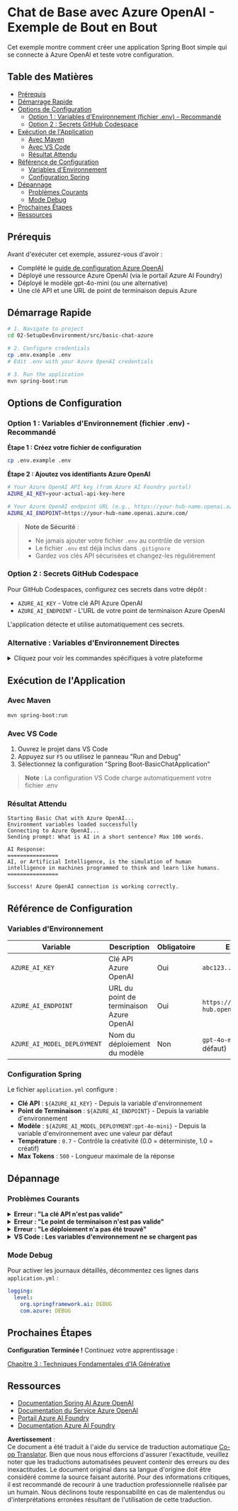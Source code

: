<!--
CO_OP_TRANSLATOR_METADATA:
{
  "original_hash": "2289320a74aeca1eb844cd7d3a7a9e12",
  "translation_date": "2025-07-21T16:26:37+00:00",
  "source_file": "02-SetupDevEnvironment/src/basic-chat-azure/README.md",
  "language_code": "fr"
}
-->
# Chat de Base avec Azure OpenAI - Exemple de Bout en Bout

Cet exemple montre comment créer une application Spring Boot simple qui se connecte à Azure OpenAI et teste votre configuration.

## Table des Matières

- [Prérequis](../../../../../02-SetupDevEnvironment/src/basic-chat-azure)
- [Démarrage Rapide](../../../../../02-SetupDevEnvironment/src/basic-chat-azure)
- [Options de Configuration](../../../../../02-SetupDevEnvironment/src/basic-chat-azure)
  - [Option 1 : Variables d'Environnement (fichier .env) - Recommandé](../../../../../02-SetupDevEnvironment/src/basic-chat-azure)
  - [Option 2 : Secrets GitHub Codespace](../../../../../02-SetupDevEnvironment/src/basic-chat-azure)
- [Exécution de l'Application](../../../../../02-SetupDevEnvironment/src/basic-chat-azure)
  - [Avec Maven](../../../../../02-SetupDevEnvironment/src/basic-chat-azure)
  - [Avec VS Code](../../../../../02-SetupDevEnvironment/src/basic-chat-azure)
  - [Résultat Attendu](../../../../../02-SetupDevEnvironment/src/basic-chat-azure)
- [Référence de Configuration](../../../../../02-SetupDevEnvironment/src/basic-chat-azure)
  - [Variables d'Environnement](../../../../../02-SetupDevEnvironment/src/basic-chat-azure)
  - [Configuration Spring](../../../../../02-SetupDevEnvironment/src/basic-chat-azure)
- [Dépannage](../../../../../02-SetupDevEnvironment/src/basic-chat-azure)
  - [Problèmes Courants](../../../../../02-SetupDevEnvironment/src/basic-chat-azure)
  - [Mode Debug](../../../../../02-SetupDevEnvironment/src/basic-chat-azure)
- [Prochaines Étapes](../../../../../02-SetupDevEnvironment/src/basic-chat-azure)
- [Ressources](../../../../../02-SetupDevEnvironment/src/basic-chat-azure)

## Prérequis

Avant d'exécuter cet exemple, assurez-vous d'avoir :

- Complété le [guide de configuration Azure OpenAI](../../getting-started-azure-openai.md)  
- Déployé une ressource Azure OpenAI (via le portail Azure AI Foundry)  
- Déployé le modèle gpt-4o-mini (ou une alternative)  
- Une clé API et une URL de point de terminaison depuis Azure  

## Démarrage Rapide

```bash
# 1. Navigate to project
cd 02-SetupDevEnvironment/src/basic-chat-azure

# 2. Configure credentials
cp .env.example .env
# Edit .env with your Azure OpenAI credentials

# 3. Run the application
mvn spring-boot:run
```

## Options de Configuration

### Option 1 : Variables d'Environnement (fichier .env) - Recommandé

**Étape 1 : Créez votre fichier de configuration**  
```bash
cp .env.example .env
```

**Étape 2 : Ajoutez vos identifiants Azure OpenAI**  
```bash
# Your Azure OpenAI API key (from Azure AI Foundry portal)
AZURE_AI_KEY=your-actual-api-key-here

# Your Azure OpenAI endpoint URL (e.g., https://your-hub-name.openai.azure.com/)
AZURE_AI_ENDPOINT=https://your-hub-name.openai.azure.com/
```

> **Note de Sécurité** :  
> - Ne jamais ajouter votre fichier `.env` au contrôle de version  
> - Le fichier `.env` est déjà inclus dans `.gitignore`  
> - Gardez vos clés API sécurisées et changez-les régulièrement  

### Option 2 : Secrets GitHub Codespace

Pour GitHub Codespaces, configurez ces secrets dans votre dépôt :  
- `AZURE_AI_KEY` - Votre clé API Azure OpenAI  
- `AZURE_AI_ENDPOINT` - L'URL de votre point de terminaison Azure OpenAI  

L'application détecte et utilise automatiquement ces secrets.

### Alternative : Variables d'Environnement Directes

<details>
<summary>Cliquez pour voir les commandes spécifiques à votre plateforme</summary>

**Linux/macOS (bash/zsh) :**  
```bash
export AZURE_AI_KEY=your-actual-api-key-here
export AZURE_AI_ENDPOINT=https://your-hub-name.openai.azure.com/
```

**Windows (Invite de Commandes) :**  
```cmd
set AZURE_AI_KEY=your-actual-api-key-here
set AZURE_AI_ENDPOINT=https://your-hub-name.openai.azure.com/
```

**Windows (PowerShell) :**  
```powershell
$env:AZURE_AI_KEY="your-actual-api-key-here"
$env:AZURE_AI_ENDPOINT="https://your-hub-name.openai.azure.com/"
```
</details>

## Exécution de l'Application

### Avec Maven

```bash
mvn spring-boot:run
```

### Avec VS Code

1. Ouvrez le projet dans VS Code  
2. Appuyez sur `F5` ou utilisez le panneau "Run and Debug"  
3. Sélectionnez la configuration "Spring Boot-BasicChatApplication"  

> **Note** : La configuration VS Code charge automatiquement votre fichier .env  

### Résultat Attendu

```
Starting Basic Chat with Azure OpenAI...
Environment variables loaded successfully
Connecting to Azure OpenAI...
Sending prompt: What is AI in a short sentence? Max 100 words.

AI Response:
================
AI, or Artificial Intelligence, is the simulation of human intelligence in machines programmed to think and learn like humans.
================

Success! Azure OpenAI connection is working correctly.
```

## Référence de Configuration

### Variables d'Environnement

| Variable | Description | Obligatoire | Exemple |
|----------|-------------|-------------|---------|
| `AZURE_AI_KEY` | Clé API Azure OpenAI | Oui | `abc123...` |
| `AZURE_AI_ENDPOINT` | URL du point de terminaison Azure OpenAI | Oui | `https://my-hub.openai.azure.com/` |
| `AZURE_AI_MODEL_DEPLOYMENT` | Nom du déploiement du modèle | Non | `gpt-4o-mini` (par défaut) |

### Configuration Spring

Le fichier `application.yml` configure :  
- **Clé API** : `${AZURE_AI_KEY}` - Depuis la variable d'environnement  
- **Point de Terminaison** : `${AZURE_AI_ENDPOINT}` - Depuis la variable d'environnement  
- **Modèle** : `${AZURE_AI_MODEL_DEPLOYMENT:gpt-4o-mini}` - Depuis la variable d'environnement avec une valeur par défaut  
- **Température** : `0.7` - Contrôle la créativité (0.0 = déterministe, 1.0 = créatif)  
- **Max Tokens** : `500` - Longueur maximale de la réponse  

## Dépannage

### Problèmes Courants

<details>
<summary><strong>Erreur : "La clé API n'est pas valide"</strong></summary>

- Vérifiez que votre `AZURE_AI_KEY` est correctement définie dans votre fichier `.env`  
- Assurez-vous que la clé API est copiée exactement depuis le portail Azure AI Foundry  
- Vérifiez qu'il n'y a pas d'espaces ou de guillemets supplémentaires autour de la clé  
</details>

<details>
<summary><strong>Erreur : "Le point de terminaison n'est pas valide"</strong></summary>

- Assurez-vous que votre `AZURE_AI_ENDPOINT` inclut l'URL complète (par ex. `https://your-hub-name.openai.azure.com/`)  
- Vérifiez la cohérence des barres obliques finales  
- Assurez-vous que le point de terminaison correspond à votre région de déploiement Azure  
</details>

<details>
<summary><strong>Erreur : "Le déploiement n'a pas été trouvé"</strong></summary>

- Vérifiez que le nom de votre déploiement de modèle correspond exactement à celui déployé dans Azure  
- Assurez-vous que le modèle est déployé avec succès et actif  
- Essayez d'utiliser le nom de déploiement par défaut : `gpt-4o-mini`  
</details>

<details>
<summary><strong>VS Code : Les variables d'environnement ne se chargent pas</strong></summary>

- Assurez-vous que votre fichier `.env` est dans le répertoire racine du projet (au même niveau que `pom.xml`)  
- Essayez d'exécuter `mvn spring-boot:run` dans le terminal intégré de VS Code  
- Vérifiez que l'extension Java de VS Code est correctement installée  
- Assurez-vous que la configuration de lancement contient `"envFile": "${workspaceFolder}/.env"`  
</details>

### Mode Debug

Pour activer les journaux détaillés, décommentez ces lignes dans `application.yml` :  

```yaml
logging:
  level:
    org.springframework.ai: DEBUG
    com.azure: DEBUG
```

## Prochaines Étapes

**Configuration Terminée !** Continuez votre apprentissage :  

[Chapitre 3 : Techniques Fondamentales d'IA Générative](../../../03-CoreGenerativeAITechniques/README.md)

## Ressources

- [Documentation Spring AI Azure OpenAI](https://docs.spring.io/spring-ai/reference/api/clients/azure-openai-chat.html)  
- [Documentation du Service Azure OpenAI](https://learn.microsoft.com/azure/ai-services/openai/)  
- [Portail Azure AI Foundry](https://ai.azure.com/)  
- [Documentation Azure AI Foundry](https://learn.microsoft.com/azure/ai-foundry/how-to/create-projects?tabs=ai-foundry&pivots=hub-project)  

**Avertissement** :  
Ce document a été traduit à l'aide du service de traduction automatique [Co-op Translator](https://github.com/Azure/co-op-translator). Bien que nous nous efforcions d'assurer l'exactitude, veuillez noter que les traductions automatisées peuvent contenir des erreurs ou des inexactitudes. Le document original dans sa langue d'origine doit être considéré comme la source faisant autorité. Pour des informations critiques, il est recommandé de recourir à une traduction professionnelle réalisée par un humain. Nous déclinons toute responsabilité en cas de malentendus ou d'interprétations erronées résultant de l'utilisation de cette traduction.